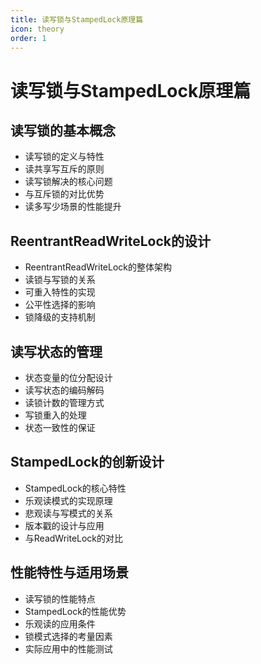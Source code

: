 ```yaml
---
title: 读写锁与StampedLock原理篇
icon: theory
order: 1
---
```


# 读写锁与StampedLock原理篇

## 读写锁的基本概念

- 读写锁的定义与特性
- 读共享写互斥的原则
- 读写锁解决的核心问题
- 与互斥锁的对比优势
- 读多写少场景的性能提升

## ReentrantReadWriteLock的设计

- ReentrantReadWriteLock的整体架构
- 读锁与写锁的关系
- 可重入特性的实现
- 公平性选择的影响
- 锁降级的支持机制

## 读写状态的管理

- 状态变量的位分配设计
- 读写状态的编码解码
- 读锁计数的管理方式
- 写锁重入的处理
- 状态一致性的保证

## StampedLock的创新设计

- StampedLock的核心特性
- 乐观读模式的实现原理
- 悲观读与写模式的关系
- 版本戳的设计与应用
- 与ReadWriteLock的对比

## 性能特性与适用场景

- 读写锁的性能特点
- StampedLock的性能优势
- 乐观读的应用条件
- 锁模式选择的考量因素
- 实际应用中的性能测试
